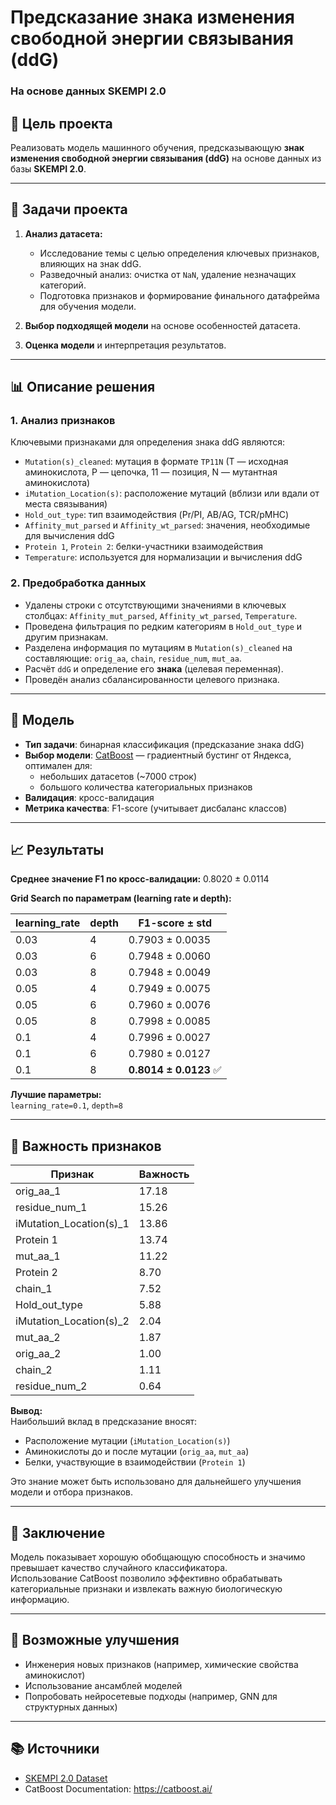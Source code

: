# Предсказание знака изменения свободной энергии связывания (ddG)  
### На основе данных SKEMPI 2.0  

## 📌 Цель проекта  
Реализовать модель машинного обучения, предсказывающую **знак изменения свободной энергии связывания (ddG)** на основе данных из базы **SKEMPI 2.0**.

---

## 🧩 Задачи проекта  
1. **Анализ датасета:**
   - Исследование темы с целью определения ключевых признаков, влияющих на знак ddG.
   - Разведочный анализ: очистка от `NaN`, удаление незначащих категорий.
   - Подготовка признаков и формирование финального датафрейма для обучения модели.

2. **Выбор подходящей модели** на основе особенностей датасета.

3. **Оценка модели** и интерпретация результатов.

---

## 📊 Описание решения  

### 1. Анализ признаков  
Ключевыми признаками для определения знака ddG являются:

- `Mutation(s)_cleaned`: мутация в формате `TP11N` (T — исходная аминокислота, P — цепочка, 11 — позиция, N — мутантная аминокислота)
- `iMutation_Location(s)`: расположение мутаций (вблизи или вдали от места связывания)
- `Hold_out_type`: тип взаимодействия (Pr/PI, AB/AG, TCR/pMHC)
- `Affinity_mut_parsed` и `Affinity_wt_parsed`: значения, необходимые для вычисления ddG
- `Protein 1`, `Protein 2`: белки-участники взаимодействия
- `Temperature`: используется для нормализации и вычисления ddG

### 2. Предобработка данных  
- Удалены строки с отсутствующими значениями в ключевых столбцах: `Affinity_mut_parsed`, `Affinity_wt_parsed`, `Temperature`.
- Проведена фильтрация по редким категориям в `Hold_out_type` и другим признакам.
- Разделена информация по мутациям в `Mutation(s)_cleaned` на составляющие: `orig_aa`, `chain`, `residue_num`, `mut_aa`.
- Расчёт `ddG` и определение его **знака** (целевая переменная).
- Проведён анализ сбалансированности целевого признака.

---

## 🧠 Модель  

- **Тип задачи**: бинарная классификация (предсказание знака ddG)
- **Выбор модели**: [CatBoost](https://catboost.ai/) — градиентный бустинг от Яндекса, оптимален для:
  - небольших датасетов (~7000 строк)
  - большого количества категориальных признаков
- **Валидация**: кросс-валидация
- **Метрика качества**: F1-score (учитывает дисбаланс классов)

---

## 📈 Результаты  

**Среднее значение F1 по кросс-валидации:** 
0.8020 ± 0.0114

**Grid Search по параметрам (learning rate и depth):**

| learning_rate | depth | F1-score ± std |
|---------------|-------|----------------|
| 0.03          | 4     | 0.7903 ± 0.0035 |
| 0.03          | 6     | 0.7948 ± 0.0060 |
| 0.03          | 8     | 0.7948 ± 0.0049 |
| 0.05          | 4     | 0.7949 ± 0.0075 |
| 0.05          | 6     | 0.7960 ± 0.0076 |
| 0.05          | 8     | 0.7998 ± 0.0085 |
| 0.1           | 4     | 0.7996 ± 0.0027 |
| 0.1           | 6     | 0.7980 ± 0.0127 |
| 0.1           | 8     | **0.8014 ± 0.0123** ✅ |

**Лучшие параметры:**  
`learning_rate=0.1`, `depth=8`

---

## 🧬 Важность признаков  

| Признак                    | Важность |
|----------------------------|----------|
| orig_aa_1                  | 17.18    |
| residue_num_1             | 15.26    |
| iMutation_Location(s)_1   | 13.86    |
| Protein 1                 | 13.74    |
| mut_aa_1                   | 11.22    |
| Protein 2                 | 8.70     |
| chain_1                   | 7.52     |
| Hold_out_type             | 5.88     |
| iMutation_Location(s)_2   | 2.04     |
| mut_aa_2                   | 1.87     |
| orig_aa_2                  | 1.00     |
| chain_2                   | 1.11     |
| residue_num_2             | 0.64     |

**Вывод:**  
Наибольший вклад в предсказание вносят:
- Расположение мутации (`iMutation_Location(s)`)
- Аминокислоты до и после мутации (`orig_aa`, `mut_aa`)
- Белки, участвующие в взаимодействии (`Protein 1`)

Это знание может быть использовано для дальнейшего улучшения модели и отбора признаков.

---

## 🧾 Заключение  
Модель показывает хорошую обобщающую способность и значимо превышает качество случайного классификатора.  
Использование CatBoost позволило эффективно обрабатывать категориальные признаки и извлекать важную биологическую информацию.

---

## 🔧 Возможные улучшения  
- Инженерия новых признаков (например, химические свойства аминокислот)
- Использование ансамблей моделей
- Попробовать нейросетевые подходы (например, GNN для структурных данных)

---

## 📚 Источники  
- [SKEMPI 2.0 Dataset](https://life.bsc.es/pid/skempi2/)
- CatBoost Documentation: https://catboost.ai/

